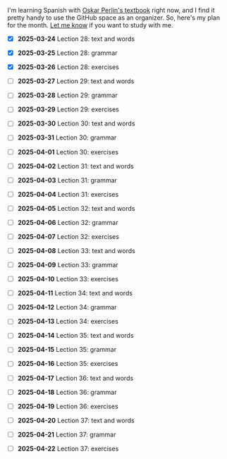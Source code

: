 I'm learning Spanish with [Oskar Perlin's textbook][1] right now, and I find it pretty handy to use the GitHub space as an organizer. So, here's my plan for the month. [Let me know][2] if you want to study with me.

- [x] **2025-03-24** Lection 28: text and words
- [x] **2025-03-25** Lection 28: grammar
- [x] **2025-03-26** Lection 28: exercises
- [ ] **2025-03-27** Lection 29: text and words
- [ ] **2025-03-28** Lection 29: grammar
- [ ] **2025-03-29** Lection 29: exercises
- [ ] **2025-03-30** Lection 30: text and words
- [ ] **2025-03-31** Lection 30: grammar
- [ ] **2025-04-01** Lection 30: exercises
- [ ] **2025-04-02** Lection 31: text and words
- [ ] **2025-04-03** Lection 31: grammar
- [ ] **2025-04-04** Lection 31: exercises
- [ ] **2025-04-05** Lection 32: text and words
- [ ] **2025-04-06** Lection 32: grammar
- [ ] **2025-04-07** Lection 32: exercises
- [ ] **2025-04-08** Lection 33: text and words
- [ ] **2025-04-09** Lection 33: grammar
- [ ] **2025-04-10** Lection 33: exercises
- [ ] **2025-04-11** Lection 34: text and words
- [ ] **2025-04-12** Lection 34: grammar
- [ ] **2025-04-13** Lection 34: exercises
- [ ] **2025-04-14** Lection 35: text and words
- [ ] **2025-04-15** Lection 35: grammar
- [ ] **2025-04-16** Lection 35: exercises
- [ ] **2025-04-17** Lection 36: text and words
- [ ] **2025-04-18** Lection 36: grammar
- [ ] **2025-04-19** Lection 36: exercises
- [ ] **2025-04-20** Lection 37: text and words
- [ ] **2025-04-21** Lection 37: grammar
- [ ] **2025-04-22** Lection 37: exercises


  [1]: https://github.com/vitalizzare/oskar_perlin_spanish.git
  [2]: https://t.me/vitalizzare
<!--
**vitalizzare/vitalizzare** is a ✨ _special_ ✨ repository because its `README.md` (this file) appears on your GitHub profile.

Here are some ideas to get you started:

- 🔭 I’m currently working on ...
- 🌱 I’m currently learning ...
- 👯 I’m looking to collaborate on ...
- 🤔 I’m looking for help with ...
- 💬 Ask me about ...
- 📫 How to reach me: ...
- 😄 Pronouns: ...
- ⚡ Fun fact: ...
-->
